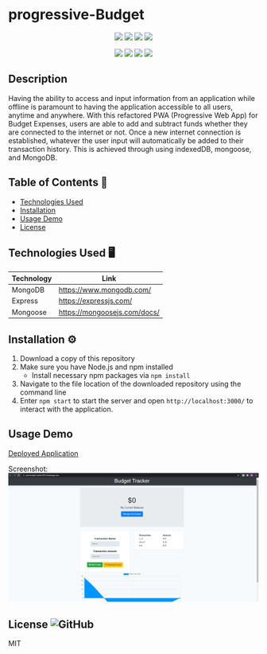 # progressive-Budget

<p align="center">
    <img src="https://img.shields.io/github/repo-size/Dkallen117/progressive-Budget" />
    <img src="https://img.shields.io/github/languages/top/Dkallen117/progressive-Budget"  />
    <img src="https://img.shields.io/github/issues/Dkallen117/progressive-Budget" />
    <img src="https://img.shields.io/github/last-commit/Dkallen117/progressive-Budget" >
</p>
  
<p align="center">
    <img src="https://img.shields.io/badge/MongoDB-darkgreen" />
    <img src="https://img.shields.io/badge/Express-red" />
    <img src="https://img.shields.io/badge/Mongoose-blue"  />
    <img src="https://img.shields.io/badge/JavaScript-lightgreen" />
</p>

## Description 

Having the ability to access and input information from an application while offline is paramount to having the application accessible to all users, anytime and anywhere. With this refactored PWA (Progressive Web App) for Budget Expenses, users are able to add and subtract funds whether they are connected to the internet or not. Once a new internet connection is established, whatever the user input will automatically be added to their transaction history. This is achieved through using indexedDB, mongoose, and MongoDB.

## Table of Contents 📖

- [Technologies Used](#technologies-used-%EF%B8%8F)
- [Installation](#installation-%EF%B8%8F)
- [Usage Demo](#usage-demo)
- [License](#license-)

## Technologies Used 🖥️

| Technology  | Link                                    |
| ----------- | --------------------------------------- |
| MongoDB     | https://www.mongodb.com/                |
| Express     | https://expressjs.com/                  |
| Mongoose    | https://mongoosejs.com/docs/            |



## Installation ⚙️

1. Download a copy of this repository
2. Make sure you have Node.js and npm installed
    - Install necessary npm packages via `npm install`
3. Navigate to the file location of the downloaded repository using the command line
5. Enter `npm start` to start the server and open `http://localhost:3000/` to interact with the application.



## Usage Demo

[Deployed Application](https://pwa-budget-tracker2021.herokuapp.com/)

Screenshot:
![](img/pwa.png)
## License ![GitHub](https://img.shields.io/badge/License%3A-MIT-green.svg)

MIT
